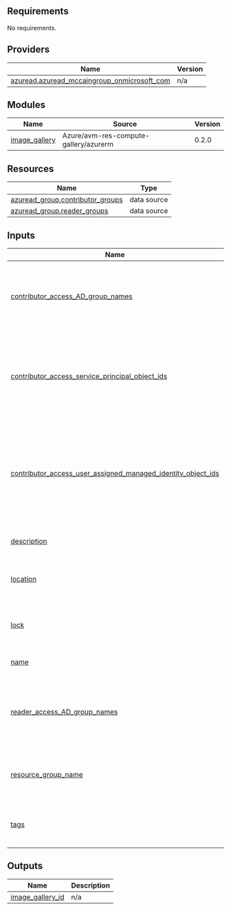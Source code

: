 <!-- BEGIN_TF_DOCS -->
## Requirements

No requirements.

## Providers

| Name | Version |
|------|---------|
| <a name="provider_azuread.azuread_mccaingroup_onmicrosoft_com"></a> [azuread.azuread\_mccaingroup\_onmicrosoft\_com](#provider\_azuread.azuread\_mccaingroup\_onmicrosoft\_com) | n/a |

## Modules

| Name | Source | Version |
|------|--------|---------|
| <a name="module_image_gallery"></a> [image\_gallery](#module\_image\_gallery) | Azure/avm-res-compute-gallery/azurerm | 0.2.0 |

## Resources

| Name | Type |
|------|------|
| [azuread_group.contributor_groups](https://registry.terraform.io/providers/hashicorp/azuread/latest/docs/data-sources/group) | data source |
| [azuread_group.reader_groups](https://registry.terraform.io/providers/hashicorp/azuread/latest/docs/data-sources/group) | data source |

## Inputs

| Name | Description | Type | Default | Required |
|------|-------------|------|---------|:--------:|
| <a name="input_contributor_access_AD_group_names"></a> [contributor\_access\_AD\_group\_names](#input\_contributor\_access\_AD\_group\_names) | A map of Azure AD group names that will have Contributor access to the Image Gallery. | `map(string)` | `{}` | no |
| <a name="input_contributor_access_service_principal_object_ids"></a> [contributor\_access\_service\_principal\_object\_ids](#input\_contributor\_access\_service\_principal\_object\_ids) | A map of Azure AD service principal object IDs that will have Contributor access to the Image Gallery. | `map(string)` | `{}` | no |
| <a name="input_contributor_access_user_assigned_managed_identity_object_ids"></a> [contributor\_access\_user\_assigned\_managed\_identity\_object\_ids](#input\_contributor\_access\_user\_assigned\_managed\_identity\_object\_ids) | A map of Azure AD user-assigned managed identity object IDs that will have Contributor access to the Image Gallery. | `map(string)` | `{}` | no |
| <a name="input_description"></a> [description](#input\_description) | n/a | `string` | `"McCain Default Image Gallery"` | no |
| <a name="input_location"></a> [location](#input\_location) | The Azure region where the Image Gallery will be created. | `string` | n/a | yes |
| <a name="input_lock"></a> [lock](#input\_lock) | An optional lock configuration for the Image Gallery. | <pre>object({<br>    kind = string<br>    name = optional(string, null)<br>  })</pre> | `null` | no |
| <a name="input_name"></a> [name](#input\_name) | The name of the Image Gallery. | `string` | n/a | yes |
| <a name="input_reader_access_AD_group_names"></a> [reader\_access\_AD\_group\_names](#input\_reader\_access\_AD\_group\_names) | A map of Azure AD group names that will have Reader access to the Image Gallery. | `map(string)` | `{}` | no |
| <a name="input_resource_group_name"></a> [resource\_group\_name](#input\_resource\_group\_name) | The name of the resource group where the Image Gallery will be created. | `string` | n/a | yes |
| <a name="input_tags"></a> [tags](#input\_tags) | A map of tags to assign to the Image Gallery. | `map(string)` | n/a | yes |

## Outputs

| Name | Description |
|------|-------------|
| <a name="output_image_gallery_id"></a> [image\_gallery\_id](#output\_image\_gallery\_id) | n/a |
<!-- END_TF_DOCS -->